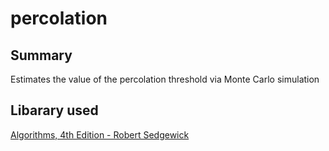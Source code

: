 # percolation

## Summary
Estimates the value of the percolation threshold via Monte Carlo simulation

## Libarary used
[Algorithms, 4th Edition - Robert Sedgewick](https://algs4.cs.princeton.edu/code/)
